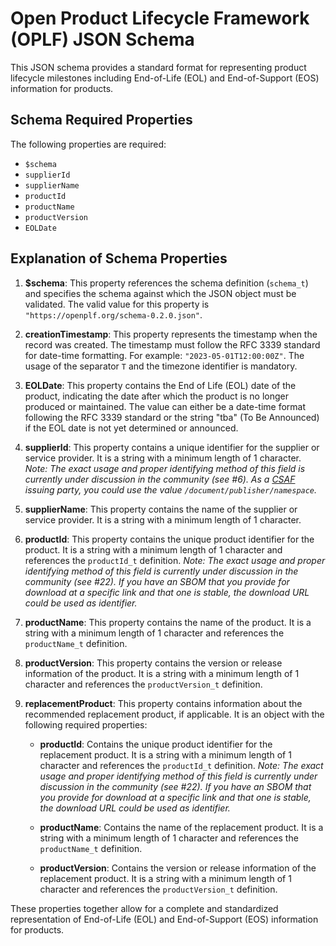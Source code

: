 # Open Product Lifecycle Framework (OPLF) JSON Schema

This JSON schema provides a standard format for representing product lifecycle milestones including End-of-Life (EOL) and End-of-Support (EOS) information for products.

## Schema Required Properties

The following properties are required:

- `$schema`
- `supplierId`
- `supplierName`
- `productId`
- `productName`
- `productVersion`
- `EOLDate`

## Explanation of Schema Properties

1. **$schema**: This property references the schema definition (`schema_t`) and specifies the schema against which the JSON object must be validated. The valid value for this property is `"https://openplf.org/schema-0.2.0.json"`.

2. **creationTimestamp**: This property represents the timestamp when the record was created. The timestamp must follow the RFC 3339 standard for date-time formatting. For example: `"2023-05-01T12:00:00Z"`. The usage of the separator `T` and the timezone identifier is mandatory.

3. **EOLDate**: This property contains the End of Life (EOL) date of the product, indicating the date after which the product is no longer produced or maintained. The value can either be a date-time format following the RFC 3339 standard or the string "tba" (To Be Announced) if the EOL date is not yet determined or announced.

4. **supplierId**: This property contains a unique identifier for the supplier or service provider. It is a string with a minimum length of 1 character.
*Note: The exact usage and proper identifying method of this field is currently under discussion in the community (see #6). As a [CSAF](https://docs.oasis-open.org/csaf/csaf/v2.0/csaf-v2.0.html) issuing party, you could use the value `/document/publisher/namespace`.*

5. **supplierName**: This property contains the name of the supplier or service provider. It is a string with a minimum length of 1 character.

6. **productId**: This property contains the unique product identifier for the product. It is a string with a minimum length of 1 character and references the `productId_t` definition.
*Note: The exact usage and proper identifying method of this field is currently under discussion in the community (see #22). If you have an SBOM that you provide for download at a specific link and that one is stable, the download URL could be used as identifier.*

7. **productName**: This property contains the name of the product. It is a string with a minimum length of 1 character and references the `productName_t` definition.

8. **productVersion**: This property contains the version or release information of the product. It is a string with a minimum length of 1 character and references the `productVersion_t` definition.

9. **replacementProduct**: This property contains information about the recommended replacement product, if applicable. It is an object with the following required properties:

    - **productId**: Contains the unique product identifier for the replacement product. It is a string with a minimum length of 1 character and references the `productId_t` definition.
    *Note: The exact usage and proper identifying method of this field is currently under discussion in the community (see #22). If you have an SBOM that you provide for download at a specific link and that one is stable, the download URL could be used as identifier.*

    - **productName**: Contains the name of the replacement product. It is a string with a minimum length of 1 character and references the `productName_t` definition.
    
    - **productVersion**: Contains the version or release information of the replacement product. It is a string with a minimum length of 1 character and references the `productVersion_t` definition.

These properties together allow for a complete and standardized representation of End-of-Life (EOL) and End-of-Support (EOS) information for products.
